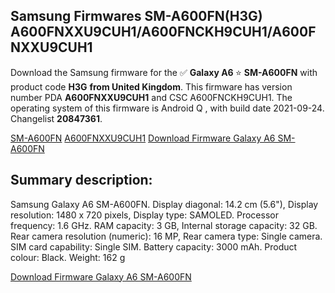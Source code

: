 <h2>Samsung Firmwares SM-A600FN(H3G) A600FNXXU9CUH1/A600FNCKH9CUH1/A600FNXXU9CUH1</h2>
Download the Samsung firmware for the ✅ <strong>Galaxy A6 </strong> ⭐ <strong>SM-A600FN</strong> with product code <strong>H3G</strong> <strong> from United Kingdom</strong>. This firmware has version number PDA <strong>A600FNXXU9CUH1</strong> and CSC A600FNCKH9CUH1. The operating system of this firmware is Android Q , with build date 2021-09-24. Changelist <strong>20847361</strong>.


[SM-A600FN](https://samfirm.shop/samsung/model/SM-A600FN)
[A600FNXXU9CUH1](https://samfirm.shop/samsung/pda/A600FNXXU9CUH1)
[Download Firmware Galaxy A6 SM-A600FN](https://samfirm.shop/samsung/firmware/459809)
<h2>Summary description:</h2>
<p>Samsung Galaxy A6 SM-A600FN. Display diagonal: 14.2 cm (5.6"), Display resolution: 1480 x 720 pixels, Display type: SAMOLED. Processor frequency: 1.6 GHz. RAM capacity: 3 GB, Internal storage capacity: 32 GB. Rear camera resolution (numeric): 16 MP, Rear camera type: Single camera. SIM card capability: Single SIM. Battery capacity: 3000 mAh. Product colour: Black. Weight: 162 g</p>


[Download Firmware Galaxy A6 SM-A600FN](https://samfirm.shop/samsung/firmware/459809)
